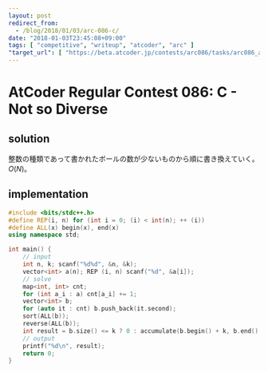 ```yaml
---
layout: post
redirect_from:
  - /blog/2018/01/03/arc-086-c/
date: "2018-01-03T23:45:08+09:00"
tags: [ "competitive", "writeup", "atcoder", "arc" ]
"target_url": [ "https://beta.atcoder.jp/contests/arc086/tasks/arc086_a" ]
---
```


# AtCoder Regular Contest 086: C - Not so Diverse

## solution

整数の種類であって書かれたボールの数が少ないものから順に書き換えていく。$O(N)$。

## implementation

``` c++
#include <bits/stdc++.h>
#define REP(i, n) for (int i = 0; (i) < int(n); ++ (i))
#define ALL(x) begin(x), end(x)
using namespace std;

int main() {
    // input
    int n, k; scanf("%d%d", &n, &k);
    vector<int> a(n); REP (i, n) scanf("%d", &a[i]);
    // solve
    map<int, int> cnt;
    for (int a_i : a) cnt[a_i] += 1;
    vector<int> b;
    for (auto it : cnt) b.push_back(it.second);
    sort(ALL(b));
    reverse(ALL(b));
    int result = b.size() <= k ? 0 : accumulate(b.begin() + k, b.end(), 0);
    // output
    printf("%d\n", result);
    return 0;
}
```
